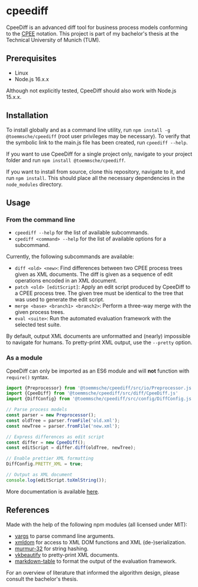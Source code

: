 # cpeediff

CpeeDiff is an advanced diff tool for business process models conforming to the [CPEE](https://cpee.org) notation. This project is part of my bachelor's thesis at the Technical University of Munich (TUM).

## Prerequisites

- Linux
- Node.js 16.x.x

Although not explicitly tested, CpeeDiff should also work with Node.js 15.x.x.
## Installation

To install globally and as a command line utility, run `npm install -g @toemmsche/cpeediff` (root user privileges may be necessary). To verify that the symbolic link to the main.js file has been created, run `cpeediff --help`.

If you want to use CpeeDiff for a single project only, navigate to your project folder and run `npm install @toemmsche/cpeediff`.

If you want to install from source, clone this repository, navigate to it, and run `npm install`. This should place all the necessary dependencies in the `node_modules` directory.
## Usage

### From the command line

- `cpeediff --help` for the list of available subcommands.
- `cpediff <command> --help` for the list of available options for a subcommand.

Currently, the following subcommands are available:
- `diff <old> <new>`: Find differences between two CPEE process trees given as XML documents. The diff is given as a sequence of edit operations encoded in an XML document.
- `patch <old> [editScript]`: Apply an edit script produced by CpeeDiff to a CPEE process tree. The given tree must be identical to the tree that was used to generate the edit script.
- `merge <base> <branch1> <branch2>`: Perform a three-way merge with the given process trees.
- `eval <suite>`: Run the automated evaluation framework with the selected test suite.

By default, output XML documents are unformatted and (nearly) impossible to navigate for humans. To pretty-print XML output, use the `--pretty` option.
### As a module

CpeeDiff can only be imported as an ES6 module and will **not** function with `require()` syntax.
```javascript
import {Preprocessor} from '@toemmsche/cpeediff/src/io/Preprocessor.js'
import {CpeeDiff} from '@toemmsche/cpeediff/src/diff/CpeeDiff.js'
import {DiffConfig} from '@toemmsche/cpeediff/src/config/DiffConfig.js'

// Parse process models
const parser = new Preprocessor();
const oldTree = parser.fromFile('old.xml');
const newTree = parser.fromFile('new.xml');

// Express differences as edit script
const differ = new CpeeDiff();
const editScript = differ.diff(oldTree, newTree);

// Enable prettier XML formatting
DiffConfig.PRETTY_XML = true;

// Output as XML document
console.log(editScript.toXmlString());
```

More documentation is available [here](https://toemmsche.github.io/cpeediff/).
## References

Made with the help of the following npm modules (all licensed under MIT):

- [yargs](https://www.npmjs.com/package/yargs) to parse command line arguments.
- [xmldom](https://www.npmjs.com/package/@xmldom/xmldom) for access to XML DOM functions and XML (de-)serialization.
- [murmur-32](https://www.npmjs.com/package/murmur-32) for string hashing.
- [vkbeautify](https://www.npmjs.com/package/vkbeautify) to pretty-print XML documents.
- [markdown-table](https://www.npmjs.com/package/markdown-table) to format the output of the evaluation framework.

For an overview of literature that informed the algorithm design, please consult the bachelor's thesis.